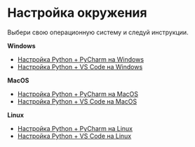 # Настройка окружения

Выбери свою операционную систему и следуй инструкции.

**Windows**
- [Настройка Python + PyCharm на Windows](docs/pycharm-windows.md)
- [Настройка Python + VS Code на Windows](docs/vs-code-windows.md)

**MacOS**
- [Настройка Python + PyCharm на MacOS](docs/pycharm-macos.md)
- [Настройка Python + VS Code на MacOS](docs/vs-code-macos.md)


**Linux**
- [Настройка Python + PyCharm на Linux](docs/pycharm-linux.md)
- [Настройка Python + VS Code на Linux](docs/vs-code-linux.md)